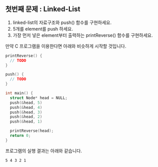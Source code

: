 ## 첫번째 문제 : Linked-List

1) linked-list의 자료구조와 push() 함수를 구현하세요.
2) 5개를 element를 push 하세요.
3) 가장 먼저 넣은 element부터 출력하는 printReverse() 함수를 구현하세요.

만약 C 프로그램을 이용한다면 아래와 비슷하게 시작할 것입니다.

```c
printReverse() {
  // TODO 
}

push() {
  // TODO
}

int main() {
  struct Node* head = NULL;
  push(&head, 5)
  push(&head, 4)
  push(&head, 3)
  push(&head, 2)
  push(&head, 1)

  printReverse(head);
  return 0;
}
```

프로그램의 실행 결과는 아래와 같습니다.

```
5 4 3 2 1
```
